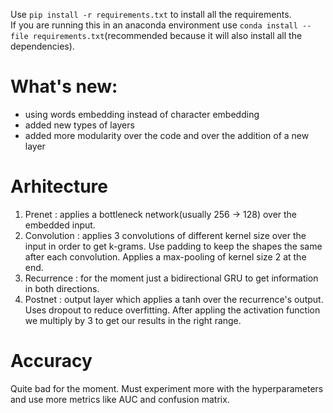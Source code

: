 Use ```pip install -r requirements.txt``` to install all the requirements.<br>
If you are running this in an anaconda environment use ```conda install --file requirements.txt```(recommended because it will also install all the dependencies).

# What's new:

- using words embedding instead of character embedding
- added new types of layers
- added more modularity over the code and over the addition of a new layer

# Arhitecture
1. Prenet : applies a bottleneck network(usually 256 -> 128) over the embedded input.
2. Convolution : applies 3 convolutions of different kernel size over the input in order to get k-grams. Use padding to keep the shapes the same after each convolution. Applies a max-pooling of kernel size 2 at the end.
3. Recurrence : for the moment just a bidirectional GRU to get information in both directions.
4. Postnet : output layer which applies a tanh over the recurrence's output. Uses dropout to reduce overfitting. After appling the activation function we multiply by 3 to get our results in the right range.

# Accuracy

Quite bad for the moment. Must experiment more with the hyperparameters and use more metrics like AUC and confusion matrix.
 

